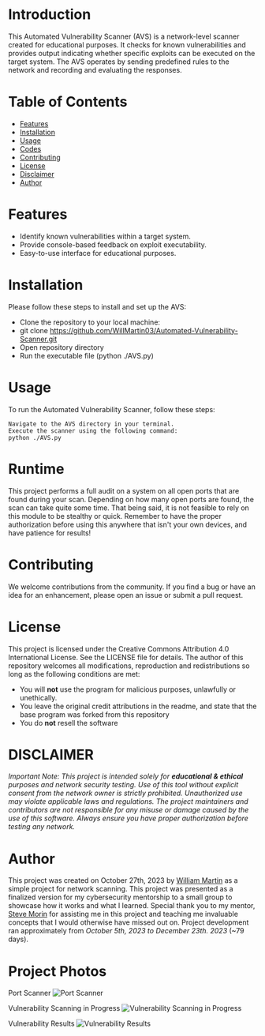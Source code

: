 # Introduction

This Automated Vulnerability Scanner (AVS) is a network-level scanner created for educational purposes. It checks for known vulnerabilities and provides output indicating whether specific exploits can be executed on the target system. The AVS operates by sending predefined rules to the network and recording and evaluating the responses.

# Table of Contents

-   [Features](#features)
-   [Installation](#installation)
-   [Usage](#usage)
-   [Codes](#codes)
-   [Contributing](#contributing)
-   [License](#license)
-   [Disclaimer](#disclaimer)
-   [Author](#author)

# Features

-   Identify known vulnerabilities within a target system.
-   Provide console-based feedback on exploit executability.
-   Easy-to-use interface for educational purposes.

# Installation

Please follow these steps to install and set up the AVS:

-   Clone the repository to your local machine:
-   git clone https://github.com/WillMartin03/Automated-Vulnerability-Scanner.git
-   Open repository directory
-   Run the executable file (python ./AVS.py)

# Usage

To run the Automated Vulnerability Scanner, follow these steps:

    Navigate to the AVS directory in your terminal.
    Execute the scanner using the following command:
    python ./AVS.py

# Runtime

This project performs a full audit on a system on all open ports that are found during your scan.
Depending on how many open ports are found, the scan can take quite some time. That being said, it is not feasible to rely on this module to be stealthy or quick.
Remember to have the proper authorization before using this anywhere that isn't your own devices, and have patience for results!

# Contributing

We welcome contributions from the community. If you find a bug or have an idea for an enhancement, please open an issue or submit a pull request.

# License

This project is licensed under the Creative Commons Attribution 4.0 International License. See the LICENSE file for details.
The author of this repository welcomes all modifications, reproduction and redistributions so long as the following conditions are met:

-   You will **not** use the program for malicious purposes, unlawfully or unethically.
-   You leave the original credit attributions in the readme, and state that the base program was forked from this repository
-   You do **not** resell the software

# DISCLAIMER

_Important Note: This project is intended solely for **educational & ethical** purposes and network security testing. Use of this tool without explicit consent from the network owner is strictly prohibited. Unauthorized use may violate applicable laws and regulations. The project maintainers and contributors are not responsible for any misuse or damage caused by the use of this software. Always ensure you have proper authorization before testing any network._

# Author

This project was created on October 27th, 2023 by [William Martin](https://github.com/PlayersZero) as a simple project for network scanning. This project was presented as a finalized version for my cybersecurity mentorship to a small group to showcase how it works and what I learned. Special thank you to my mentor, [Steve Morin](https://github.com/srmorin) for assisting me in this project and teaching me invaluable concepts that I would otherwise have missed out on. Project development ran approximately from _October 5th, 2023 to December 23th. 2023_ (~79 days).

# Project Photos

Port Scanner
![Port Scanner](https://i.imgur.com/06PBCFB.png)

Vulnerability Scanning in Progress
![Vulnerability Scanning in Progress](https://i.imgur.com/t884KMI.png)

Vulnerability Results
![Vulnerability Results](https://i.imgur.com/0p6BYHm.png)
